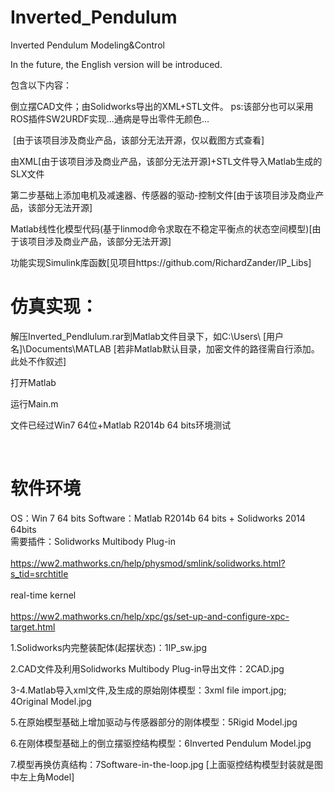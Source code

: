# Inverted_Pendulum
Inverted Pendulum Modeling&Control

In the future, the English version will be introduced.

包含以下内容：<br>

  倒立摆CAD文件；由Solidworks导出的XML+STL文件。  ps:该部分也可以采用ROS插件SW2URDF实现...通病是导出零件无颜色...<br>
  
  [由于该项目涉及商业产品，该部分无法开源，仅以截图方式查看]<br>
  
  由XML[由于该项目涉及商业产品，该部分无法开源]+STL文件导入Matlab生成的SLX文件<br>
  
  第二步基础上添加电机及减速器、传感器的驱动-控制文件[由于该项目涉及商业产品，该部分无法开源]<br>
  
  Matlab线性化模型代码(基于linmod命令求取在不稳定平衡点的状态空间模型)[由于该项目涉及商业产品，该部分无法开源]<br>
  
  功能实现Simulink库函数[见项目https://github.com/RichardZander/IP_Libs]

  仿真实现：
  <br>
  ================================================================
  
  解压Inverted_Pendlulum.rar到Matlab文件目录下，如C:\Users\ [用户名]\Documents\MATLAB [若非Matlab默认目录，加密文件的路径需自行添加。此处不作叙述]<br>
  
  打开Matlab<br>
  
  运行Main.m <br>
  
  文件已经过Win7 64位+Matlab R2014b 64 bits环境测试<br>
  
  <br>
  
 软件环境
  <br>
  ================================================================
OS：Win 7 64 bits
Software：Matlab R2014b 64 bits + Solidworks 2014 64bits<br>
需要插件：Solidworks Multibody Plug-in<br>    
          https://ww2.mathworks.cn/help/physmod/smlink/solidworks.html?s_tid=srchtitle<br>        
  real-time kernel<br>    
          https://ww2.mathworks.cn/help/xpc/gs/set-up-and-configure-xpc-target.html

1.Solidworks内完整装配体(起摆状态)：1IP_sw.jpg<br>

2.CAD文件及利用Solidworks Multibody Plug-in导出文件：2CAD.jpg<br>

3-4.Matlab导入xml文件,及生成的原始刚体模型：3xml file import.jpg; 4Original Model.jpg<br>

5.在原始模型基础上增加驱动与传感器部分的刚体模型：5Rigid Model.jpg<br>

6.在刚体模型基础上的倒立摆驱控结构模型：6Inverted Pendulum Model.jpg<br>

7.模型再换仿真结构：7Software-in-the-loop.jpg [上面驱控结构模型封装就是图中左上角Model]<br>  


